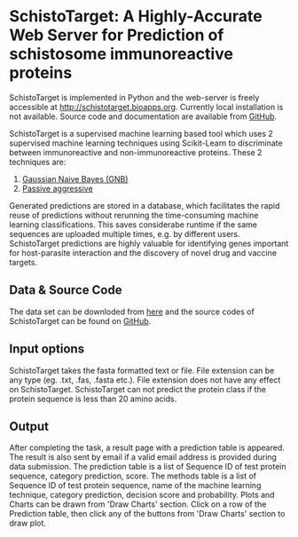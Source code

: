 # SchistoTarget: A Highly-Accurate Web Server for Prediction of schistosome immunoreactive proteins

SchistoTarget is implemented in Python and the web-server is freely accessible at http://schistotarget.bioapps.org. Currently local installation is not available. Source code and documentation are available from [GitHub](https://github.com/shihabhasan/SchistoTarget).

SchistoTarget is a supervised machine learning based tool which uses 2 supervised machine learning techniques using Scikit-Learn to discriminate between immunoreactive and non-immunoreactive proteins. These 2 techniques are: 

1. [Gaussian Naive Bayes (GNB)](http://scikit-learn.org/stable/modules/generated/sklearn.naive_bayes.GaussianNB.html#sklearn.naive_bayes.GaussianNB)
2. [Passive aggressive](http://scikit-learn.org/stable/modules/generated/sklearn.linear_model.PassiveAggressiveClassifier.html#sklearn.linear_model.PassiveAggressiveClassifier)

Generated predictions are stored in a database, which facilitates the rapid reuse of predictions without rerunning the time-consuming machine learning classifications. This saves considerabe runtime if the same sequences are uploaded multiple times, e.g. by different users. SchistoTarget predictions are highly valuable for identifying genes important for host-parasite interaction and the discovery of novel drug and vaccine targets.

## Data & Source Code
The data set can be downloded from [here](http://schistotarget.bioapps.org/static/data.zip) and the source codes of SchistoTarget can be found on [GitHub](https://github.com/shihabhasan/SchistoTarget).

## Input options
SchistoTarget takes the fasta formatted text or file. File extension can be any type (eg. .txt, .fas, .fasta etc.). File extension does not have any effect on SchistoTarget. SchistoTarget can not predict the protein class if the protein sequence is less than 20 amino acids. 

## Output
After completing the task, a result page with a prediction table is appeared. The result is also sent by email if a valid email address is provided during data submission. The prediction table is a list of Sequence ID of test protein sequence, category prediction, score. The methods table is a list of Sequence ID of test protein sequence, name of the machine learning technique, category prediction, decision score and probability. Plots and Charts can be drawn from 'Draw Charts' section. Click on a row of the Prediction table, then click any of the buttons from 'Draw Charts' section to draw plot. 